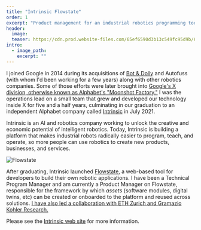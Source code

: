 ```yaml
---
title: "Intrinsic Flowstate"
order: 1
excerpt: "Product management for an industrial robotics programming tool."
header:
  image: 
  teaser: https://cdn.prod.website-files.com/65ef6590d3b13c549fc95d9b/66302ea8458ef70beb822bee_2.-Flowstate_Full-width-Media_2.jpg
intro:
  - image_path: 
    excerpt: ""
---
```


I joined Google in 2014 during its acquisitions of [Bot & Dolly](http://linkedin.com/company/bot-&-dolly) and Autofuss (with whom I'd been working for a few years) along with other robotics companies. Some of those efforts were later brought into [Google's X division, otherwise known as Alphabet's "Moonshot Factory."](http://x.company) I was the operations lead on a small team that grew and developed our technology inside X for five and a half years, culminating in our graduation to an independent Alphabet company called [Intrinsic](http://intrinsic.ai) in July 2021.

Intrinsic is an AI and robotics company working to unlock the creative and economic potential of intelligent robotics. Today, Intrinsic is building a platform that makes industrial robots radically easier to program, teach, and operate, so more people can use robotics to create new products, businesses, and services.

![Flowstate](https://cdn.prod.website-files.com/65ef6590d3b13c549fc95d9b/66302ea8458ef70beb822bee_2.-Flowstate_Full-width-Media_2.jpg)

After graduating, Intrinsic launched [Flowstate](http://intrinsic.ai/flowstate), a web-based tool for developers to build their own robotic applications. I have been a Technical Program Manager and am currently a Product Manager on Flowstate, responsible for the framework by which *assets* (software modules, digital twins, etc) can be created or onboarded to the platform and reused across solutions. [I have also led a collaboration with ETH Zurich and Gramazio Kohler Research.](/portfolio/semiramis)

Please see the [Intrinsic web site](http://intrinsic.ai) for more information.
